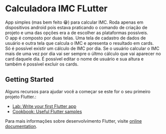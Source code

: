 # Calculadora IMC FLutter

App simples (mas bem feito 😁) para calcular IMC. Roda apenas em dispositivos android pois estava praticando o comando de criação de projeto e uma das opções era a de escolher as plataformas possíveis.  
O app é composto por duas telas. Uma tela de cadastro de dados de usuário e outra tela que calcula o IMC e apresenta o resultado em cards.  
Só é possível existir um cálculo de IMC por dia. Se o usuário calcular o IMC mais de uma vez por dia vai ser sempre o últmo cálculo que vai aparecer no card daquele dia.
É possível editar o nome de usuário e sua altura e também é possível excluir os cards.

## Getting Started

Alguns recursos para ajudar você a começar se este for o seu primeiro projeto Flutter.:

- [Lab: Write your first Flutter app](https://docs.flutter.dev/get-started/codelab)
- [Cookbook: Useful Flutter samples](https://docs.flutter.dev/cookbook)

Para mais informações sobre desenvolvimento Flutter, visite
[online documentation](https://docs.flutter.dev/).
